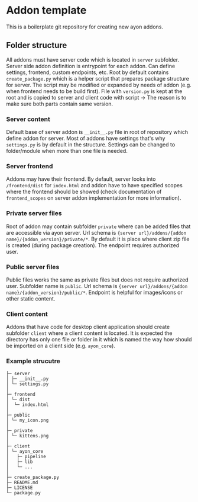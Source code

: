 # Addon template
This is a boilerplate git repository for creating new ayon addons.

## Folder structure
All addons must have server code which is located in `server` subfolder. Server side addon definition is entrypoint for each addon. Can define settings, frontend, custom endpoints, etc. Root by default contains `create_package.py` which is a helper script that prepares package structure for server. The script may be modified or expanded by needs of addon (e.g. when frontend needs to be build first). File with `version.py` is kept at the root and is copied to server and client code with script -> The reason is to make sure both parts contain same version.

### Server content
Default base of server addon is `__init__.py` file in root of repository which define addon for server. Most of addons have settings that's why `settings.py` is by default in the structure. Settings can be changed to folder/module when more than one file is needed.

### Server frontend
Addons may have their frontend. By default, server looks into `/frontend/dist` for `index.html` and addon have to have specified scopes where the frontend should be showed (check documentation of `frontend_scopes` on server addon implementation for more information).

### Private server files
Root of addon may contain subfolder `private` where can be added files that are accessible via ayon server. Url schema is `{server url}/addons/{addon name}/{addon_version}/private/*`. By default it is place where client zip file is created (during package creation). The endpoint requires authorized user.

### Public server files
Public files works the same as private files but does not require authorized user. Subfolder name is `public`. Url schema is `{server url}/addons/{addon name}/{addon_version}/public/*`. Endpoint is helpful for images/icons or other static content.

### Client content
Addons that have code for desktop client application should create subfolder `client` where a client content is located. It is expected the directory has only one file or folder in it which is named the way how should be imported on a client side (e.g. `ayon_core`).


### Example strucutre
```
├─ server
│ ├─ __init__.py
│ └─ settings.py
│
├─ frontend
│ └─ dist
│  └─ index.html
│
├─ public
│ └─ my_icon.png
│
├─ private
│ └─ kittens.png
│
├─ client
│ └─ ayon_core
│   ├─ pipeline
│   ├─ lib
│   └─ ...
│
├─ create_package.py
├─ README.md
├─ LICENSE
└─ package.py
```
